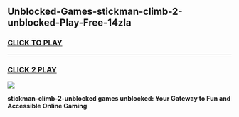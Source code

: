 
## Unblocked-Games-stickman-climb-2-unblocked-Play-Free-14zla
<h3>
<a href="https://premium76.site?title=stickman-climb-2-unblocked&ref=12A">CLICK TO PLAY</a></h3>
<hr>

<h3>
<a href="https://premium76.site?title=stickman-climb-2-unblocked&ref=12A">CLICK 2 PLAY</a>
  
</h3>

<a href="https://premium76.site?title=stickman-climb-2-unblocked&ref=12A"><img src="https://clearcache.store/games.png"></a>


**stickman-climb-2-unblocked games unblocked: Your Gateway to Fun and Accessible Online Gaming**
